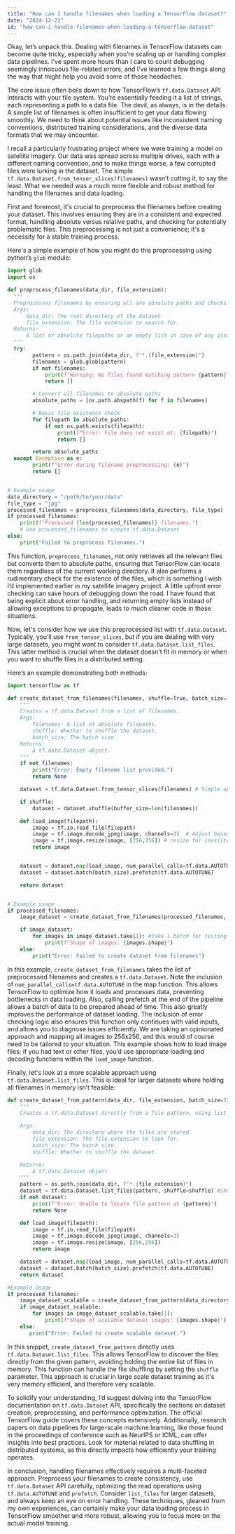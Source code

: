 ```yaml
---
title: "How can I handle filenames when loading a TensorFlow dataset?"
date: "2024-12-23"
id: "how-can-i-handle-filenames-when-loading-a-tensorflow-dataset"
---
```


Okay, let’s unpack this. Dealing with filenames in TensorFlow datasets can become quite tricky, especially when you’re scaling up or handling complex data pipelines. I've spent more hours than I care to count debugging seemingly innocuous file-related errors, and I’ve learned a few things along the way that might help you avoid some of those headaches.

The core issue often boils down to how TensorFlow’s `tf.data.Dataset` API interacts with your file system. You’re essentially feeding it a list of strings, each representing a path to a data file. The devil, as always, is in the details. A simple list of filenames is often insufficient to get your data flowing smoothly. We need to think about potential issues like inconsistent naming conventions, distributed training considerations, and the diverse data formats that we may encounter.

I recall a particularly frustrating project where we were training a model on satellite imagery. Our data was spread across multiple drives, each with a different naming convention, and to make things worse, a few corrupted files were lurking in the dataset. The simple `tf.data.Dataset.from_tensor_slices(filenames)` wasn’t cutting it, to say the least. What we needed was a much more flexible and robust method for handling the filenames and data loading.

First and foremost, it's crucial to preprocess the filenames before creating your dataset. This involves ensuring they are in a consistent and expected format, handling absolute versus relative paths, and checking for potentially problematic files. This preprocessing is not just a convenience; it's a necessity for a stable training process.

Here's a simple example of how you might do this preprocessing using python’s `glob` module:

```python
import glob
import os

def preprocess_filenames(data_dir, file_extension):
  """
  Preprocesses filenames by ensuring all are absolute paths and checks for existence.
  Args:
      data_dir: The root directory of the dataset.
      file_extension: The file extension to search for.
  Returns:
      A list of absolute filepaths or an empty list in case of any issues
  """
  try:
        pattern = os.path.join(data_dir, f"*.{file_extension}")
        filenames = glob.glob(pattern)
        if not filenames:
            print(f"Warning: No files found matching pattern {pattern}")
            return []

        # Convert all filenames to absolute paths
        absolute_paths = [os.path.abspath(f) for f in filenames]

        # Basic file existence check
        for filepath in absolute_paths:
            if not os.path.exists(filepath):
                print(f"Error: File does not exist at: {filepath}")
                return []

        return absolute_paths
  except Exception as e:
        print(f"Error during filename preprocessing: {e}")
        return []


# Example usage
data_directory = "/path/to/your/data"
file_type = "jpg"
processed_filenames = preprocess_filenames(data_directory, file_type)
if processed_filenames:
    print(f"Processed {len(processed_filenames)} filenames.")
    # Use processed_filenames to create tf.data.Dataset
else:
    print("Failed to preprocess filenames.")


```
This function, `preprocess_filenames`, not only retrieves all the relevant files but converts them to absolute paths, ensuring that TensorFlow can locate them regardless of the current working directory. It also performs a rudimentary check for the existence of the files, which is something I wish I’d implemented earlier in my satellite imagery project. A little upfront error checking can save hours of debugging down the road. I have found that being explicit about error handling, and returning empty lists instead of allowing exceptions to propagate, leads to much cleaner code in these situations.

Now, let's consider how we use this preprocessed list with `tf.data.Dataset`. Typically, you’ll use `from_tensor_slices`, but if you are dealing with very large datasets, you might want to consider `tf.data.Dataset.list_files`. This latter method is crucial when the dataset doesn’t fit in memory or when you want to shuffle files in a distributed setting.

Here’s an example demonstrating both methods:

```python
import tensorflow as tf

def create_dataset_from_filenames(filenames, shuffle=True, batch_size=32):
    """
    Creates a tf.data.Dataset from a list of filenames.
    Args:
        filenames: A list of absolute filepaths.
        shuffle: Whether to shuffle the dataset.
        batch_size: The batch size.
    Returns:
        A tf.data.Dataset object.
    """
    if not filenames:
        print("Error: Empty filename list provided.")
        return None

    dataset = tf.data.Dataset.from_tensor_slices(filenames) # Simple approach, dataset held in memory

    if shuffle:
        dataset = dataset.shuffle(buffer_size=len(filenames))

    def load_image(filepath):
        image = tf.io.read_file(filepath)
        image = tf.image.decode_jpeg(image, channels=3)  # Adjust based on your image type
        image = tf.image.resize(image, [256,256]) # resize for consistent input
        return image


    dataset = dataset.map(load_image, num_parallel_calls=tf.data.AUTOTUNE) # use auto tuning to improve map performance
    dataset = dataset.batch(batch_size).prefetch(tf.data.AUTOTUNE)

    return dataset


# Example usage
if processed_filenames:
    image_dataset = create_dataset_from_filenames(processed_filenames, batch_size=16)

    if image_dataset:
        for images in image_dataset.take(1): #take 1 batch for testing
            print(f"Shape of images: {images.shape}")
    else:
        print("Error: Failed to create dataset from filenames")

```

In this example, `create_dataset_from_filenames` takes the list of preprocessed filenames and creates a `tf.data.Dataset`. Note the inclusion of `num_parallel_calls=tf.data.AUTOTUNE` in the map function. This allows TensorFlow to optimize how it loads and processes data, preventing bottlenecks in data loading.  Also, calling prefetch at the end of the pipeline allows a batch of data to be prepared ahead of time. This also greatly improves the performance of dataset loading.  The inclusion of error checking logic also ensures this function only continues with valid inputs, and allows you to diagnose issues efficiently. We are taking an opinionated approach and mapping all images to 256x256, and this would of course need to be tailored to your situation. This example shows how to load image files; if you had text or other files, you’d use appropriate loading and decoding functions within the `load_image` function.

Finally, let's look at a more scalable approach using `tf.data.Dataset.list_files`. This is ideal for larger datasets where holding all filenames in memory isn’t feasible:

```python
def create_dataset_from_pattern(data_dir, file_extension, batch_size=32, shuffle=True):
    """
    Creates a tf.data.Dataset directly from a file pattern, using list_files for efficiency.

    Args:
        data_dir: The directory where the files are stored.
        file_extension: The file extension to look for.
        batch_size: The batch size.
        shuffle: Whether to shuffle the dataset.

    Returns:
        A tf.data.Dataset object
    """
    pattern = os.path.join(data_dir, f"*.{file_extension}")
    dataset = tf.data.Dataset.list_files(pattern, shuffle=shuffle) #shuffling performed at file level
    if not dataset:
        print(f"Error: Unable to locate file pattern at {pattern}")
        return None

    def load_image(filepath):
        image = tf.io.read_file(filepath)
        image = tf.image.decode_jpeg(image, channels=3)
        image = tf.image.resize(image, [256,256])
        return image

    dataset = dataset.map(load_image, num_parallel_calls=tf.data.AUTOTUNE)
    dataset = dataset.batch(batch_size).prefetch(tf.data.AUTOTUNE)
    return dataset

#Example Usage
if processed_filenames:
    image_dataset_scalable = create_dataset_from_pattern(data_directory, file_type, batch_size=16)
    if image_dataset_scalable:
        for images in image_dataset_scalable.take(1):
            print(f"Shape of scalable dataset images: {images.shape}")
    else:
       print("Error: Failed to create scalable dataset.")

```

In this snippet, `create_dataset_from_pattern` directly uses `tf.data.Dataset.list_files`. This allows TensorFlow to discover the files directly from the given pattern, avoiding holding the entire list of files in memory.  This function can handle the file shuffling by setting the `shuffle` parameter. This approach is crucial in large scale dataset training as it's very memory efficient, and therefore very scalable.

To solidify your understanding, I’d suggest delving into the TensorFlow documentation on `tf.data.Dataset` API, specifically the sections on dataset creation, preprocessing, and performance optimization. The official TensorFlow guide covers these concepts extensively. Additionally, research papers on data pipelines for large-scale machine learning, like those found in the proceedings of conference such as NeurIPS or ICML, can offer insights into best practices. Look for material related to data shuffling in distributed systems, as this directly impacts how efficiently your training operates.

In conclusion, handling filenames effectively requires a multi-faceted approach. Preprocess your filenames to create consistency, use `tf.data.Dataset` API carefully, optimizing the read operations using `tf.data.AUTOTUNE` and `prefetch`. Consider `list_files` for larger datasets, and always keep an eye on error handling. These techniques, gleaned from my own experiences, can certainly make your data loading process in TensorFlow smoother and more robust, allowing you to focus more on the actual model training.
